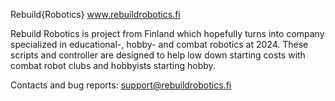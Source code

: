 Rebuild{Robotics}
www.rebuildrobotics.fi

Rebuild Robotics is project from Finland which hopefully turns into company specialized in educational-, hobby- and combat robotics at 2024.
These scripts and controller are designed to help low down starting costs with combat robot clubs and hobbyists starting hobby.

Contacts and bug reports: support@rebuildrobotics.fi
